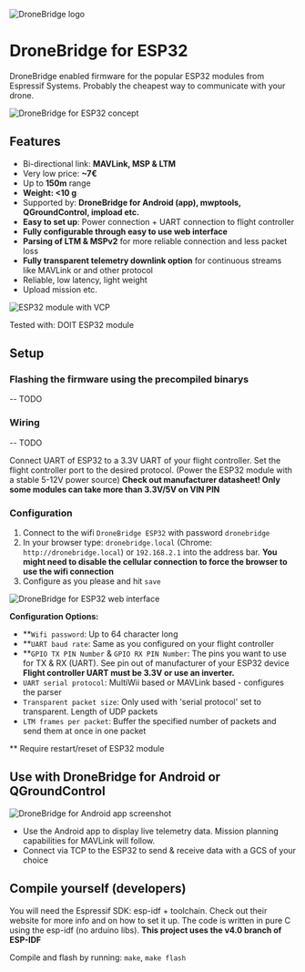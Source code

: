 ![DroneBridge logo](https://github.com/DroneBridge/ESP32/blob/master/wiki/DroneBridgeLogo_text.png)

# DroneBridge for ESP32
DroneBridge enabled firmware for the popular ESP32 modules from Espressif Systems. Probably the cheapest way to communicate with your drone.

![DroneBridge for ESP32 concept](https://github.com/DroneBridge/ESP32/blob/master/wiki/db_ESP32_setup.png)

## Features
 - Bi-directional link: **MAVLink, MSP & LTM**
 - Very low price: **~7€**
 - Up to **150m** range
 - **Weight: <10 g**
 - Supported by: **DroneBridge for Android (app), mwptools, QGroundControl, impload etc.**
 - **Easy to set up**: Power connection + UART connection to flight controller
 - **Fully configurable through easy to use web interface**
 - **Parsing of LTM & MSPv2** for more reliable connection and less packet loss
 - **Fully transparent telemetry downlink option** for continuous streams like MAVLink or and other protocol
 - Reliable, low latency, light weight
 - Upload mission etc.

![ESP32 module with VCP](https://github.com/DroneBridge/ESP32/blob/master/wiki/esp32_vcp_module.jpg)

Tested with: DOIT ESP32 module

 ## Setup
 ### Flashing the firmware using the precompiled binarys
 -- TODO
### Wiring
 -- TODO

Connect UART of ESP32 to a 3.3V UART of your flight controller. Set the flight controller port to the desired protocol. (Power the ESP32 module with a stable 5-12V power source) **Check out manufacturer datasheet! Only some modules can take more than 3.3V/5V on VIN PIN**

### Configuration
 1. Connect to the wifi `DroneBridge ESP32` with password `dronebridge`
 2. In your browser type: `dronebridge.local` (Chrome: `http://dronebridge.local`) or `192.168.2.1` into the address bar. 
 **You might need to disable the cellular connection to force the browser to use the wifi connection**
 3. Configure as you please and hit `save`

![DroneBridge for ESP32 web interface](https://github.com/DroneBridge/ESP32/blob/master/wiki/DroneBridge_for_ESP32_web_interface.png)

**Configuration Options:**
 - **`Wifi password`: Up to 64 character long
 - **`UART baud rate`: Same as you configured on your flight controller
 - **`GPIO TX PIN Number` & `GPIO RX PIN Number`: The pins you want to use for TX & RX (UART). See pin out of manufacturer of your ESP32 device **Flight controller UART must be 3.3V or use an inverter.**
 - `UART serial protocol`: MultiWii based or MAVLink based - configures the parser
 - `Transparent packet size`: Only used with 'serial protocol' set to transparent. Length of UDP packets
 - `LTM frames per packet`: Buffer the specified number of packets and send them at once in one packet

** Require restart/reset of ESP32 module

## Use with DroneBridge for Android or QGroundControl
![DroneBridge for Android app screenshot](https://github.com/DroneBridge/ESP32/blob/master/wiki/dp_app-map-2017-10-29-kleiner.png)

 - Use the Android app to display live telemetry data. Mission planning capabilities for MAVLink will follow.
 - Connect via TCP to the ESP32 to send & receive data with a GCS of your choice

## Compile yourself (developers)

 You will need the Espressif SDK: esp-idf + toolchain. Check out their website for more info and on how to set it up.
 The code is written in pure C using the esp-idf (no arduino libs). **This project uses the v4.0 branch of ESP-IDF**

 Compile and flash by running: `make`, `make flash`
